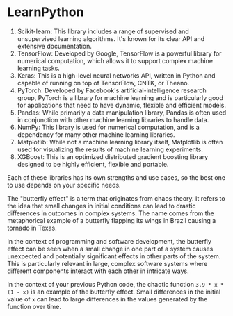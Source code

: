 # LearnPython
1. Scikit-learn: This library includes a range of supervised and unsupervised learning algorithms. It's known for its clear API and extensive documentation.
2. TensorFlow: Developed by Google, TensorFlow is a powerful library for numerical computation, which allows it to support complex machine learning tasks.
3. Keras: This is a high-level neural networks API, written in Python and capable of running on top of TensorFlow, CNTK, or Theano.
4. PyTorch: Developed by Facebook's artificial-intelligence research group, PyTorch is a library for machine learning and is particularly good for applications that need to have dynamic, flexible and efficient models.
5. Pandas: While primarily a data manipulation library, Pandas is often used in conjunction with other machine learning libraries to handle data.
6. NumPy: This library is used for numerical computation, and is a dependency for many other machine learning libraries.
7. Matplotlib: While not a machine learning library itself, Matplotlib is often used for visualizing the results of machine learning experiments.
8. XGBoost: This is an optimized distributed gradient boosting library designed to be highly efficient, flexible and portable.

Each of these libraries has its own strengths and use cases, so the best one to use depends on your specific needs.

The "butterfly effect" is a term that originates from chaos theory. It refers to the idea that small changes in initial conditions can lead to drastic differences in outcomes in complex systems. The name comes from the metaphorical example of a butterfly flapping its wings in Brazil causing a tornado in Texas.

In the context of programming and software development, the butterfly effect can be seen when a small change in one part of a system causes unexpected and potentially significant effects in other parts of the system. This is particularly relevant in large, complex software systems where different components interact with each other in intricate ways.

In the context of your previous Python code, the chaotic function `3.9 * x * (1 - x)` is an example of the butterfly effect. Small differences in the initial value of `x` can lead to large differences in the values generated by the function over time.


